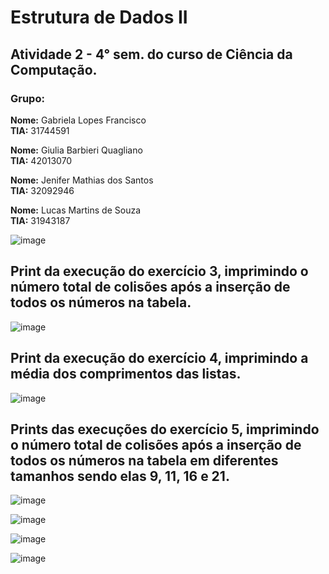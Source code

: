 # Estrutura de Dados II

## Atividade 2 - 4° sem. do curso de Ciência da Computação.

### Grupo:

**Nome:** Gabriela Lopes Francisco\
**TIA:** 31744591

**Nome:** Giulia Barbieri Quagliano\
**TIA:** 42013070
 
**Nome:** Jenifer Mathias dos Santos\
**TIA:** 32092946

**Nome:** Lucas Martins de Souza\
**TIA:** 31943187

![image](https://github.com/jenifer-mathias/hash-table/blob/main/assets/hash-table.png)

## Print da execução do exercício 3, imprimindo o número total de colisões após a inserção de todos os números na tabela.

![image](https://github.com/jenifer-mathias/hash-table/blob/main/assets/hash-table-exercise-3-total-collisions.png)

## Print da execução do exercício 4, imprimindo a média dos comprimentos das listas.

![image](https://github.com/jenifer-mathias/hash-table/blob/main/assets/hash-table-exercise4-average-length-of-lists.png)

## Prints das execuções do exercício 5, imprimindo o número total de colisões após a inserção de todos os números na tabela em diferentes tamanhos sendo elas 9, 11, 16 e 21.

![image](https://github.com/jenifer-mathias/hash-table/blob/main/assets/hash-table-exercise5-size-9.png)

![image](https://github.com/jenifer-mathias/hash-table/blob/main/assets/hash-table-exercise5-size-11.png)

![image](https://github.com/jenifer-mathias/hash-table/blob/main/assets/hash-table-exercise5-size-16.png)

![image](https://github.com/jenifer-mathias/hash-table/blob/main/assets/hash-table-exercise5-size-21.png)
